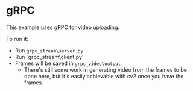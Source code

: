 # gRPC 

This example uses gRPC for video uploading.

To run it:

- Run `grpc_stream\server.py`
- Run `grpc_stream\client.py'
- Frames will be saved in `grpc_video\output.`
  - There's still some work in generating video from the frames to be done here, but it's easily
  achievable with cv2 once you have the frames.
